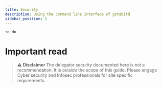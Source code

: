 ```yaml
---
title: Security
description: Using the command line interface of gotabitd
sidebar_position: 3
---
```

`to do`

# Important read
>:warning: **Disclaimer** The delegator security documented here is not a recommendation. It is outside the scope of this guide. Please engage Cyber security and Infosec professionals for site specific requirements.
